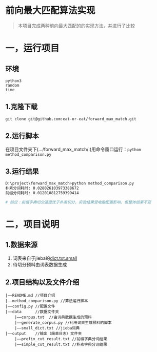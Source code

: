 # 前向最大匹配算法实现

> 本项目完成两种前向最大匹配的的实现方法，并进行了比较

# 一，运行项目

## 环境

```
python3
random
time
```



## 1.克隆下载

`git clone git@github.com:eat-or-eat/forward_max_match.git`

## 2.运行脚本

在项目文件夹下(.../forward_max_match/:)用命令窗口运行：`python method_comparison.py`

## 3.运行结果

```bash
D:\project\forward_max_match>python method_comparison.py
朴素分词耗时: 0.028026103973388672
前缀分词耗时: 0.012010812759399414

# 结论：前缀字典切分速度优于朴素切分，实验结果受电脑配置影响，但整体结果不变
```

# 二，项目说明

## 1.数据来源

1. 词表来自于jieba的[dict.txt.small](https://github.com/fxsjy/jieba/tree/master/extra_dict)
2. 待切分预料由词表数据生成

## 2.项目结构以及文件介绍

```
|——README.md //项目介绍
|——method_comparison.py //算法运行脚本
|——config.py //配置文件
|——data      //数据文件夹
	|——corpus.txt  //由词典数据生成的预料
	|——generate_corpus.py //利用词典生成预料的脚本
	|——small_dict.txt //jieba词典
|——output    //输出（简单日志）文件夹
	|——prefix_cut_result.txt //前缀字典分词结果
	|——simple_cut_result.txt //朴素字典分词结果

```





